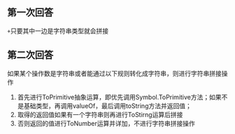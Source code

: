 ## 第一次回答
`+`只要其中一边是字符串类型就会拼接

## 第二次回答
如果某个操作数是字符串或者能通过以下规则转化成字符串，则进行字符串拼接操作
1. 首先进行ToPrimitive抽象运算，即优先调用Symbol.ToPrimitive方法；如果不是基础类型，再调用valueOf，最后调用toString方法并返回值；
2. 取得的返回值如果有一个字符串则再进行ToStirng运算后拼接
3. 否则返回的值进行ToNumber运算并详加，不进行字符串拼接操作